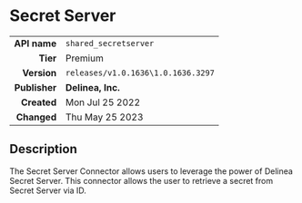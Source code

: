 # Secret Server
| | |
|-:|-|
|**API name**|`shared_secretserver`|
|**Tier**|Premium|
|**Version**|`releases/v1.0.1636\1.0.1636.3297`|
|**Publisher**|**Delinea, Inc.**|
|**Created**|Mon Jul 25 2022|
|**Changed**|Thu May 25 2023|

## Description
The Secret Server Connector allows users to leverage the power of Delinea Secret Server. This connector allows the user to retrieve a secret from Secret Server via ID.
